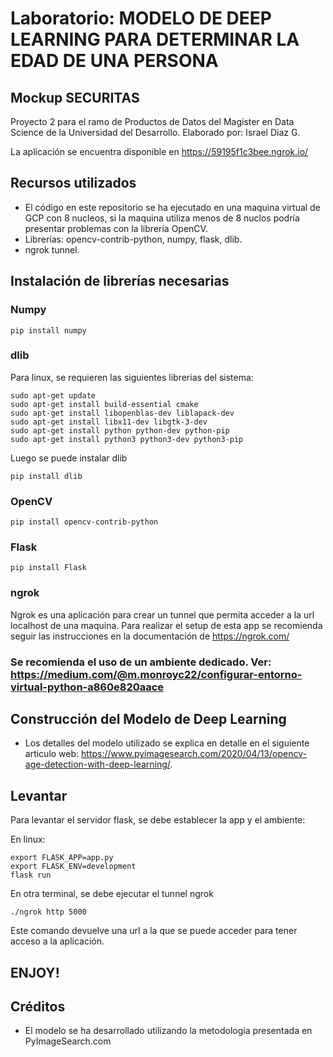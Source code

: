 
# Laboratorio: MODELO DE DEEP LEARNING PARA DETERMINAR LA EDAD DE UNA PERSONA

## Mockup SECURITAS

Proyecto 2 para el ramo de Productos de Datos del Magister en Data Science de la Universidad del Desarrollo. 
Elaborado por: Israel Diaz G.

La aplicación se encuentra disponible en https://59195f1c3bee.ngrok.io/

## Recursos utilizados

- El código en este repositorio se ha ejecutado en una maquina virtual de GCP con 8 nucleos, si la maquina utiliza menos de 8 nuclos podría presentar problemas con la librería OpenCV. 
- Librerías: opencv-contrib-python, numpy, flask, dlib.
- ngrok tunnel.

## Instalación de librerías necesarias

### Numpy
```
pip install numpy
```

### dlib 
Para linux, se requieren las siguientes librerias del sistema:
```
sudo apt-get update
sudo apt-get install build-essential cmake
sudo apt-get install libopenblas-dev liblapack-dev 
sudo apt-get install libx11-dev libgtk-3-dev
sudo apt-get install python python-dev python-pip
sudo apt-get install python3 python3-dev python3-pip
```
Luego se puede instalar dlib
```
pip install dlib
```

### OpenCV
```
pip install opencv-contrib-python
```

### Flask
```
pip install Flask
```

### ngrok
Ngrok es una aplicación para crear un tunnel que permita acceder a la url localhost de una maquina. Para realizar el setup de esta app se recomienda seguir las instrucciones en la documentación de https://ngrok.com/

### Se recomienda el uso de un ambiente dedicado. Ver: https://medium.com/@m.monroyc22/configurar-entorno-virtual-python-a860e820aace


## Construcción del Modelo de Deep Learning

- Los detalles del modelo utilizado se explica en detalle en el siguiente articulo web: https://www.pyimagesearch.com/2020/04/13/opencv-age-detection-with-deep-learning/.


## Levantar 

Para levantar el servidor flask, se debe establecer la app y el ambiente:

En linux:
```
export FLASK_APP=app.py
export FLASK_ENV=development
flask run
```

En otra terminal, se debe ejecutar el tunnel ngrok
```
./ngrok http 5000
```
Este comando devuelve una url a la que se puede acceder para tener acceso a la aplicación.

## ENJOY!

## Créditos

- El modelo se ha desarrollado utilizando la metodología presentada en PyImageSearch.com

